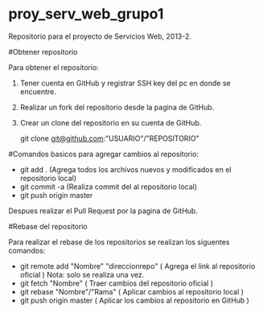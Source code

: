 proy_serv_web_grupo1
====================

Repositorio para el proyecto de Servicios Web, 2013-2.

#Obtener repositorio

Para obtener el repositorio:

1) Tener cuenta en GitHub y registrar SSH key del pc en donde se encuentre.
2) Realizar un fork del repositorio desde la pagina de GitHub.
3) Crear un clone del repositorio en su cuenta de GitHub.
   
   git clone git@github.com:"USUARIO"/"REPOSITORIO"

#Comandos basicos para agregar cambios al repositorio:

- git add . (Agrega todos los archivos nuevos y modificados en el repositorio local)
- git commit -a (Realiza commit del al repositorio local)
- git push origin master

Despues realizar el Pull Request por la pagina de GitHub.

#Rebase del repositorio

Para realizar el rebase de los repositorios se realizan los siguentes comandos:

- git remote add "Nombre" "direccionrepo" ( Agrega el link al repositorio oficial ) Nota: solo se realiza  una vez.
- git fetch "Nombre" ( Traer cambios del repositorio oficial )
- git rebase "Nombre"/"Rama" ( Aplicar cambios al repositorio local )
- git push origin master ( Aplicar los cambios al repositorio en GitHub ) 